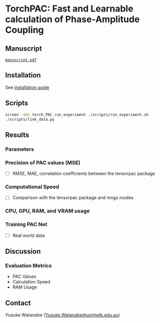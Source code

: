 <!-- ---
!-- title: ./torchPAC/README.md
!-- author: ywatanabe
!-- date: 2024-11-05 21:34:39
!-- --- -->


# TorchPAC: Fast and Learnable calculation of Phase-Amplitude Coupling

## Manuscript
[`manuscript.pdf`](./paper/manuscript/main/manuscript.pdf)

## Installation
See [installation guide](./docs/installation.md)

## Scripts
```bash
screen -dmS torch_PAC_run_experiment ./scripts/run_experiment.sh
./scripts/link_data.py
```


## Results
### Parameters

### Precision of PAC values (MSE)
- [ ] RMSE, MAE, correlation coefficients between the tensorpac package
  
### Computational Speed
- [ ] Comparison with the tensorpac package and mngs modes

### CPU, GPU, RAM, and VRAM usage
  
### Training PAC Net
- [ ] Real world data

## Discussion

### Evaluation Metrics
- PAC Values
- Calculation Speed
- RAM Usage

## Contact
Yusuke Watanabe (Yusuke.Watanabe@unimelb.edu.au)
